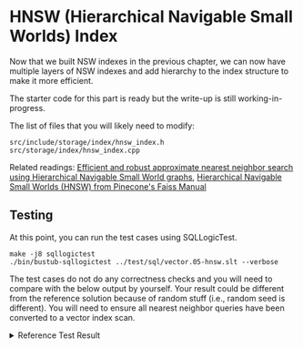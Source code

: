 # HNSW (Hierarchical Navigable Small Worlds) Index

Now that we built NSW indexes in the previous chapter, we can now have multiple layers of NSW indexes and add hierarchy to the index structure to make it more efficient.

The starter code for this part is ready but the write-up is still working-in-progress.

The list of files that you will likely need to modify:

```
src/include/storage/index/hnsw_index.h
src/storage/index/hnsw_index.cpp
```

Related readings: [Efficient and robust approximate nearest neighbor search using Hierarchical Navigable Small World graphs](https://arxiv.org/abs/1603.09320), [Hierarchical Navigable Small Worlds (HNSW) from Pinecone's Faiss Manual](https://www.pinecone.io/learn/series/faiss/hnsw/)


## Testing

At this point, you can run the test cases using SQLLogicTest.

```
make -j8 sqllogictest
./bin/bustub-sqllogictest ../test/sql/vector.05-hnsw.slt --verbose
```

The test cases do not do any correctness checks and you will need to compare with the below output by yourself. Your result could be different from the reference solution because of random stuff (i.e., random seed is different). You will need to ensure all nearest neighbor queries have been converted to a vector index scan.

<details>

<summary>Reference Test Result</summary>

```
{{#include vector.05-hnsw.slt.2.ref}}
```

</details>
